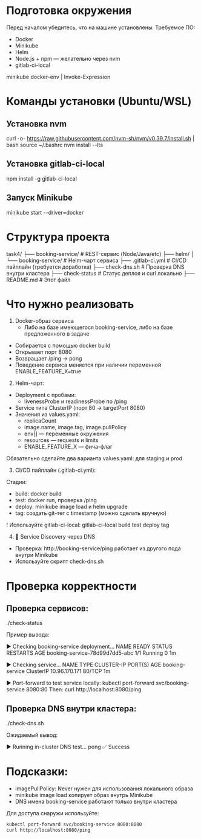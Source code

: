 # Подготовка окружения
Перед началом убедитесь, что на машине установлены:
Требуемое ПО:
- Docker
- Minikube
- Helm
- Node.js + npm — желательно через nvm
- gitlab-ci-local

 minikube docker-env | Invoke-Expression

# Команды установки (Ubuntu/WSL)

## Установка nvm
curl -o- https://raw.githubusercontent.com/nvm-sh/nvm/v0.39.7/install.sh | bash
source ~/.bashrc
nvm install --lts

## Установка gitlab-ci-local
npm install -g gitlab-ci-local

## Запуск Minikube
minikube start --driver=docker

# Структура проекта

task4/
├── booking-service/               # REST-сервис (Node/Java/etc)
├── helm/
│   └── booking-service/          # Helm-чарт сервиса
├── .gitlab-ci.yml                # CI/CD пайплайн (требуется доработка)
├── check-dns.sh                  # Проверка DNS внутри кластера
├── check-status                  # Статус деплоя и curl локально
├── README.md                     # Этот файл

# Что нужно реализовать

1. Docker-образ сервиса
	- Либо на базе имеющегося booking-service, либо на базе предложенного в задаче
- Собирается с помощью docker build
- Открывает порт 8080
- Возвращает /ping → pong
- Поведение сервиса меняется при наличии переменной ENABLE_FEATURE_X=true

2. Helm-чарт:

- Deployment с пробами:
	- livenessProbe и readinessProbe по /ping
- Service типа ClusterIP (порт 80 → targetPort 8080)
- Значения из values.yaml:
	- replicaCount
	- image.name, image.tag, image.pullPolicy
	- env[] — переменные окружения	
	- resources — requests и limits
	- ENABLE_FEATURE_X — фича-флаг

Обязательно сделайте два варианта values.yaml: для staging и prod

3. CI/CD пайплайн (.gitlab-ci.yml):

Стадии:
- build: docker build
- test: docker run, проверка /ping
- deploy: minikube image load и helm upgrade
- tag: создать git-тег с timestamp (можно сделать вручную)

! Используйте gitlab-ci-local:
gitlab-ci-local build test deploy tag

4. 🔎 Service Discovery через DNS

- Проверка: http://booking-service/ping работает из другого пода внутри Minikube
- Используйте скрипт check-dns.sh

# Проверка корректности

## Проверка сервисов:

./check-status

Пример вывода:

▶️ Checking booking-service deployment...
NAME                             READY   STATUS    RESTARTS   AGE
booking-service-78d99d7dd5-abc   1/1     Running   0          1m

▶️ Checking service...
NAME              TYPE        CLUSTER-IP      PORT(S)   AGE
booking-service   ClusterIP   10.96.170.171   80/TCP    1m

▶️ Port-forward to test service locally:
kubectl port-forward svc/booking-service 8080:80
Then: curl http://localhost:8080/ping

## Проверка DNS внутри кластера:

./check-dns.sh

Ожидаемый вывод:

▶️ Running in-cluster DNS test...
pong
✅ Success


# Подсказки:

- imagePullPolicy: Never нужен для использования локального образа
- minikube image load копирует образ внутрь Minikube
- DNS имена booking-service работают только внутри кластера

Для доступа снаружи используйте:
```bash
kubectl port-forward svc/booking-service 8080:8080
curl http://localhost:8080/ping
```